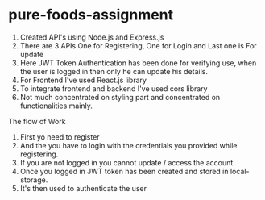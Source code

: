 # pure-foods-assignment



1. Created API's using Node.js and Express.js
2. There are 3 APIs One for Registering, One for Login and Last one is For update
3. Here JWT Token Authentication has been done for verifying use, when the user is logged in then only he can update his details.
4. For Frontend I've used React.js library
5. To integrate frontend and backend I've used cors library
6. Not much concentrated on styling part and concentrated on functionalities mainly.

The flow of Work
1. First yo need to register
2. And the you have to login with the credentials you provided while registering.
3. If you are not logged in you cannot update / access the account.
4. Once you logged in JWT token has been created and stored in local-storage.
5. It's then used to authenticate the user 
